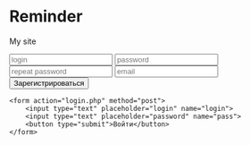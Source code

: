 # Reminder
My site
<!DOCTYPE html>
<html lang="en">
<head>
    <meta charset="UTF-8">
    <meta name="viewport" content="width=device-width, initial-scale=1.0">
    <title>Register Page</title>
    <link rel="stylesheet" type="text/css" href="css/bootstrap.css">
</head>
<body>
    <form action="register.php" method="post">
        <input type="text" placeholder="login" name="login">
        <input type="text" placeholder="password" name="pass">
        <input type="text" placeholder="repeat password" name="repeatpass">
        <input type="text" placeholder="email" name="email">
        <button type="submit">Зарегистрироваться</button>
    </form>

    <form action="login.php" method="post">
        <input type="text" placeholder="login" name="login">
        <input type="text" placeholder="password" name="pass">
        <button type="submit">Войти</button>
    </form>

    
</body>
</html>
